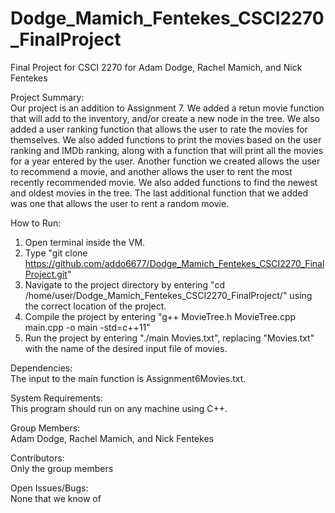 # Dodge_Mamich_Fentekes_CSCI2270_FinalProject
Final Project for CSCI 2270 for Adam Dodge, Rachel Mamich, and Nick Fentekes

Project Summary:  
Our project is an addition to Assignment 7. We added a retun movie function that will add to the inventory, and/or create a new node in the tree. We also added a user ranking function that allows the user to rate the movies for themselves. We also added functions to print the movies based on the user ranking and IMDb ranking, along with a function that will print all the movies for a year entered by the user. Another function we created allows the user to recommend a movie, and another allows the user to rent the most recently recommended movie. We also added functions to find the newest and oldest movies in the tree. The last additional function that we added was one that allows the user to rent a random movie. 

How to Run:
1. Open terminal inside the VM.
2. Type "git clone https://github.com/addo6677/Dodge_Mamich_Fentekes_CSCI2270_FinalProject.git"
3. Navigate to the project directory by entering "cd /home/user/Dodge_Mamich_Fentekes_CSCI2270_FinalProject/" using the correct location of the project.
4. Compile the project by entering "g++ MovieTree.h MovieTree.cpp main.cpp -o main -std=c++11"
5. Run the project by entering "./main Movies.txt", replacing "Movies.txt" with the name of the desired input file of movies.

Dependencies:  
The input to the main function is Assignment6Movies.txt.

System Requirements:  
This program should run on any machine using C++.

Group Members:  
Adam Dodge, Rachel Mamich, and Nick Fentekes

Contributors:  
Only the group members

Open Issues/Bugs:  
None that we know of
